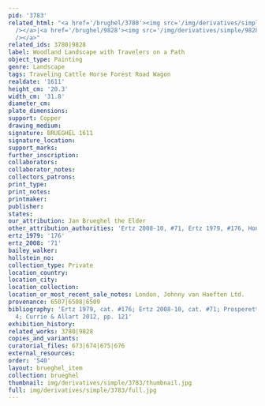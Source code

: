 ```yaml
---
pid: '3783'
related_html: "<a href='/brughel/3780'><img src='/img/derivatives/simple/3780/thumbnail.jpg'
  /></a>|<a href='/brughel/9828'><img src='/img/derivatives/simple/9828/thumbnail.jpg'
  /></a>"
related_ids: 3780|9828
label: Woodland Landscape with Travelers on a Path
object_type: Painting
genre: Landscape
tags: Traveling Cattle Horse Forest Road Wagon
realdate: '1611'
height_cm: '20.3'
width_cm: '31.8'
diameter_cm: 
plate_dimensions: 
support: Copper
drawing_medium: 
signature: BRUEGHEL 1611
signature_location: 
support_marks: 
further_inscription: 
collaborators: 
collaborator_notes: 
collectors_patrons: 
print_type: 
print_notes: 
printmaker: 
publisher: 
states: 
our_attribution: Jan Brueghel the Elder
other_attribution_authorities: 'Ertz 2008-10, #71, Ertz 1979, #176, Honig database'
ertz_1979: '176'
ertz_2008: '71'
bailey_walker: 
hollstein_no: 
collection_type: Private
location_country: 
location_city: 
location_collection: 
location_or_most_recent_sale_notes: London, Johnny van Haeften Ltd.
provenance: 6507|6508|6509
bibliography: 'Ertz 1979, cat. #176; Ertz 2008-10, cat. #71; Prosperettii 2009, pp.
  4; Currie & Allart 2012, pp. 121'
exhibition_history: 
related_works: 3780|9828
copies_and_variants: 
curatorial_files: 673|674|675|676
external_resources: 
order: '540'
layout: brueghel_item
collection: brueghel
thumbnail: img/derivatives/simple/3783/thumbnail.jpg
full: img/derivatives/simple/3783/full.jpg
---
```

